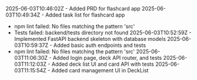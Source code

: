 2025-06-03T10:46:02Z - Added PRD for flashcard app
2025-06-03T10:49:34Z - Added task list for flashcard app
  - npm lint failed: No files matching the pattern 'src'
  - Tests failed: backend/tests directory not found
2025-06-03T10:52:59Z - Implemented FastAPI backend skeleton with database models
2025-06-03T10:59:37Z - Added basic auth endpoints and tests
  - npm lint failed: No files matching the pattern 'src'
2025-06-03T11:06:30Z - Added login page, deck API router, and tests
2025-06-03T11:12:03Z - Added deck list UI and card API with tests
2025-06-03T11:15:54Z - Added card management UI in DeckList
